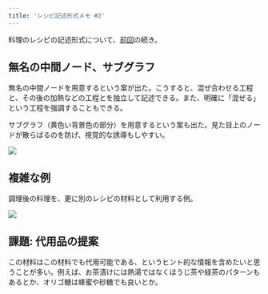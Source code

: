 ```yaml
---
title: 'レシピ記述形式メモ #2'
---
```

料理のレシピの記述形式について、[前回](https://r7kamura.com/articles/2022-05-13-mermaid-recipe-memo)の続き。

無名の中間ノード、サブグラフ
--------------

無名の中間ノードを用意するという案が出た。こうすると、混ぜ合わせる工程と、その後の加熱などの工程とを独立して記述できる。また、明確に「混ぜる」という工程を強調することもできる。

サブグラフ（黄色い背景色の部分）を用意するという案も出た。見た目上のノードが散らばるのを防げ、視覚的な誘導もしやすい。

![](https://lh6.googleusercontent.com/uUGXzT0o43MYFMUMszwbHbWR9HjKyDviF2zCZKMlN694uanuu6TvHMy5Ef2EM_OwWtB8FXdOfvJmmkhPIYyvd9rusAT4lIC5-Hxry07ydVo2VCH5xABhMX4r__Y7bGaItf0whEbf14AsCNUMquNf3jQGdHT-dimOC4CGd97VomwLx-fyQlN8_yw7VVv_)

複雑な例
----

調理後の料理を、更に別のレシピの材料として利用する例。

![](https://lh5.googleusercontent.com/VezQNx97wKcySL6IR4AJqdGjlPUenDKcoNGcokWCdhEOEbioR8uUQNOMA5ri7f5gZvTRKxZw1CRIqX_TIOR5-38TZGZWW1lZp8MvdMFMcb_71PWWupPflqqAywOXNCJJ1d8DouC2TsYBfQuGoHyCWN2hIGq1H7oBP9xSTYs5cBYVOItslSo5TFpJ6uCB)

課題: 代用品の提案
----------

この材料はこの材料でも代用可能である、というヒント的な情報を含めたいと思うことが多い。例えば、お茶漬けには熱湯ではなくほうじ茶や緑茶のパターンもあるとか、オリゴ糖は蜂蜜や砂糖でも良いとか。
